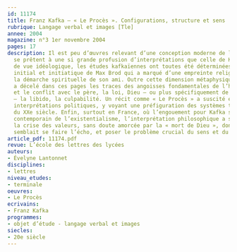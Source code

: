 ```yaml
---
id: 11174
title: Franz Kafka – « Le Procès ». Configurations, structure et sens
rubrique: Langage verbal et images [Tle]
annee: 2004
magazine: n°3 1er novembre 2004
pages: 17
description: Il est peu d’œuvres relevant d’une conception moderne de l’écriture qui
  se prêtent à une si grande profusion d’interprétations que celle de Kafka. Du point
  de vue idéologique, les études kafkaïennes ont toutes été déterminées par le regard
  initial et initiatique de Max Brod qui a marqué d’une empreinte religieuse et sacrée
  la démarche spirituelle de son ami. Outre cette dimension métaphysique, la psychanalyse
  a décelé dans ces pages les traces des angoisses fondamentales de l’humanité – l’Œdipe
  et le conflit avec le père, la loi, Dieu – ou plus spécifiquement de l’âge moderne
  – la libido, la culpabilité. Un récit comme « Le Procès » a suscité en outre des
  interprétations politiques, y voyant une préfiguration des systèmes totalitaires
  du XXe siècle. Enfin, surtout en France, où l’engouement pour Kafka s’est révélé
  contemporain de l’existentialisme, l’interprétation philosophique a souhaité souligner
  la crise des valeurs, sans doute amorcée par la « mort de Dieu », dont cette œuvre
  semblait se faire l’écho, et poser le problème crucial du sens et du non-sens.
article_pdf: 11174.pdf
revue: L’école des lettres des lycées
auteurs:
- Évelyne Lantonnet
disciplines:
- lettres
niveau_etudes:
- terminale
oeuvres:
- Le Procès
ecrivains:
- Franz Kafka
programmes:
- objet d’étude - langage verbal et images
siecles:
- 20e siècle
---
```

